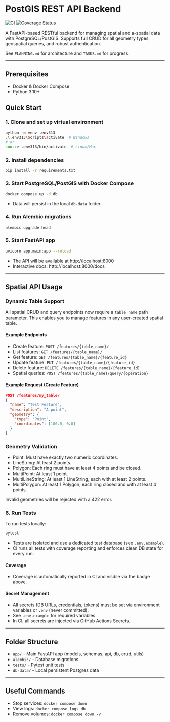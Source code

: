 # PostGIS REST API Backend

[![CI](https://github.com/Bandit253/Orata_mapper/actions/workflows/ci.yml/badge.svg)](https://github.com/Bandit253/Orata_mapper/actions/workflows/ci.yml)
[![Coverage Status](https://coveralls.io/repos/github/Bandit253/Orata_mapper/badge.svg?branch=main)](https://coveralls.io/github/Bandit253/Orata_mapper?branch=main)

A FastAPI-based RESTful backend for managing spatial and a-spatial data with PostgreSQL/PostGIS. Supports full CRUD for all geometry types, geospatial queries, and robust authentication.

See `PLANNING.md` for architecture and `TASKS.md` for progress.

---

## Prerequisites
- Docker & Docker Compose
- Python 3.10+

## Quick Start

### 1. Clone and set up virtual environment
```sh
python -m venv .env313
.\.env313\Scripts\activate  # Windows
# or
source .env313/bin/activate  # Linux/Mac
```

### 2. Install dependencies
```sh
pip install -r requirements.txt
```

### 3. Start PostgreSQL/PostGIS with Docker Compose
```sh
docker compose up -d db
```
- Data will persist in the local `db-data` folder.

### 4. Run Alembic migrations
```sh
alembic upgrade head
```

### 5. Start FastAPI app
```sh
uvicorn app.main:app --reload
```

- The API will be available at http://localhost:8000
- Interactive docs: http://localhost:8000/docs

---

## Spatial API Usage

### Dynamic Table Support
All spatial CRUD and query endpoints now require a `table_name` path parameter. This enables you to manage features in any user-created spatial table.

#### Example Endpoints
- Create feature: `POST /features/{table_name}/`
- List features: `GET /features/{table_name}/`
- Get feature: `GET /features/{table_name}/{feature_id}`
- Update feature: `PUT /features/{table_name}/{feature_id}`
- Delete feature: `DELETE /features/{table_name}/{feature_id}`
- Spatial queries: `POST /features/{table_name}/query/{operation}`

#### Example Request (Create Feature)
```json
POST /features/my_table/
{
  "name": "Test Feature",
  "description": "A point",
  "geometry": {
    "type": "Point",
    "coordinates": [100.0, 0.0]
  }
}
```

### Geometry Validation
- Point: Must have exactly two numeric coordinates.
- LineString: At least 2 points.
- Polygon: Each ring must have at least 4 points and be closed.
- MultiPoint: At least 1 point.
- MultiLineString: At least 1 LineString, each with at least 2 points.
- MultiPolygon: At least 1 Polygon, each ring closed and with at least 4 points.

Invalid geometries will be rejected with a 422 error.

### 6. Run Tests

To run tests locally:
```sh
pytest
```
- Tests are isolated and use a dedicated test database (see `.env.example`).
- CI runs all tests with coverage reporting and enforces clean DB state for every run.

#### Coverage
- Coverage is automatically reported in CI and visible via the badge above.

#### Secret Management
- All secrets (DB URLs, credentials, tokens) must be set via environment variables or `.env` (never committed).
- See `.env.example` for required variables.
- In CI, all secrets are injected via GitHub Actions Secrets.

---

## Folder Structure
- `app/` - Main FastAPI app (models, schemas, api, db, crud, utils)
- `alembic/` - Database migrations
- `tests/` - Pytest unit tests
- `db-data/` - Local persistent Postgres data

---

## Useful Commands
- Stop services: `docker compose down`
- View logs: `docker compose logs db`
- Remove volumes: `docker compose down -v`
